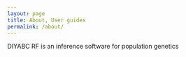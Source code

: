 ```yaml
---
layout: page
title: About, User guides
permalink: /about/
---
```


DIYABC RF is an inference software for population genetics


[diyabc github]: https://github.com/diyabc
